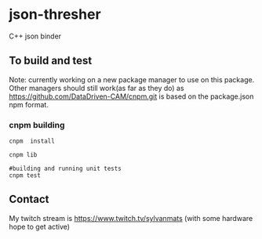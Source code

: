 # json-thresher
C++ json binder

## To build and test

Note: currently working on a new package manager to use on this package.  Other managers should still 
work(as far as they do) as https://github.com/DataDriven-CAM/cnpm.git is based on the package.json npm format.

### cnpm building

```
cnpm  install

cnpm lib

#building and running unit tests
cnpm test

```
## Contact

My twitch stream is https://www.twitch.tv/sylvanmats
(with some hardware hope to get active)